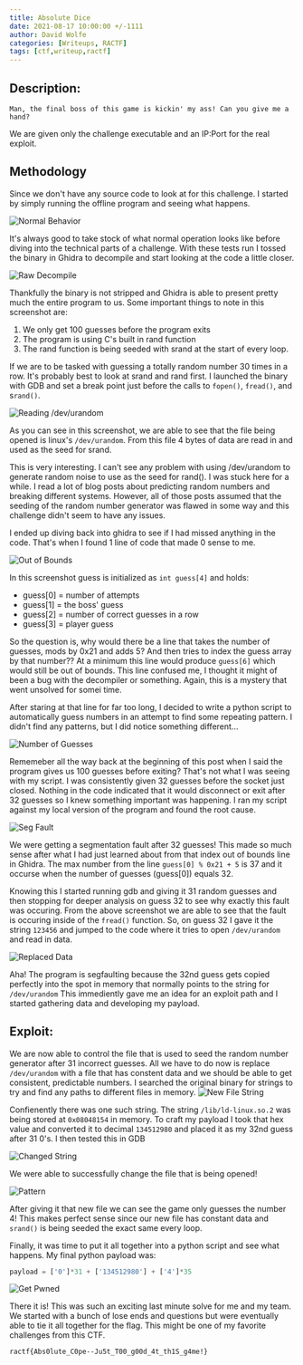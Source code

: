 ```yaml
---
title: Absolute Dice
date: 2021-08-17 10:00:00 +/-1111
author: David Wolfe
categories: [Writeups, RACTF]
tags: [ctf,writeup,ractf] 
---
```

## Description:
```
Man, the final boss of this game is kickin' my ass! Can you give me a hand?
```
We are given only the challenge executable and an IP:Port for the real exploit.
## Methodology
Since we don't have any source code to look at for this challenge. I started by simply running the offline program and seeing what happens.

![Normal Behavior](/images/dice/goal.PNG)

It's always good to take stock of what normal operation looks like before diving into the technical parts of a challenge. With these tests run I tossed the binary in Ghidra to decompile and start looking at the code a little closer.

![Raw Decompile](/images/dice/rawCode.PNG)

Thankfully the binary is not stripped and Ghidra is able to present pretty much the entire program to us. Some important things to note in this screenshot are:
1. We only get 100 guesses before the program exits
2. The program is using C's built in rand function
3. The rand function is being seeded with srand at the start of every loop. 

If we are to be tasked with guessing a totally random number 30 times in a row. It's probably best to look at srand and rand first. I launched the binary with GDB and set a break point just before the calls to ```fopen()```, ```fread()```, and s```rand()```.

![Reading /dev/urandom](/images/dice/devrand.PNG)

As you can see in this screenshot, we are able to see that the file being opened is linux's ```/dev/urandom```. From this file 4 bytes of data are read in and used as the seed for srand.

This is very interesting. I can't see any problem with using /dev/urandom to generate random noise to use as the seed for rand(). I was stuck here for a while. I read a lot of blog posts about predicting random numbers and breaking different systems. However, all of those posts assumed that the seeding of the random number generator was flawed in some way and this challenge didn't seem to have any issues.

I ended up diving back into ghidra to see if I had missed anything in the code. That's when I found 1 line of code that made 0 sense to me.

![Out of Bounds](/images/dice/overflow.PNG)

In this screenshot guess is initialized as ```int guess[4]``` and holds:
* guess[0] = number of attempts
* guess[1] = the boss' guess
* guess[2] = number of correct guesses in a row
* guess[3] = player guess

So the question is, why would there be a line that takes the number of guesses, mods by 0x21 and adds 5? And then tries to index the guess array by that number?? At a minimum this line would produce ```guess[6]``` which would still be out of bounds. This line confused me, I thought it might of been a bug with the decompiler or something. Again, this is a mystery that went unsolved for somei time.

After staring at that line for far too long, I decided to write a python script to automatically guess numbers in an attempt to find some repeating pattern. I didn't find any patterns, but I did notice something different...

![Number of Guesses](/images/dice/32.PNG)

Rememeber all the way back at the beginning of this post when I said the program gives us 100 guesses before exiting? That's not what I was seeing with my script. I was consistently given 32 guesses before the socket just closed. Nothing in the code indicated that it would disconnect or exit after 32 guesses so I knew something important was happening. I ran my script against my local version of the program and found the root cause.

![Seg Fault](/images/dice/segfault.PNG)

We were getting a segmentation fault after 32 guesses! This made so much sense after what I had just learned about from that index out of bounds line in Ghidra. The max number from the line ```guess[0] % 0x21 + 5``` is 37 and it occurse when the number of guesses (guess[0]) equals 32.

Knowing this I started running gdb and giving it 31 random guesses and then stopping for deeper analysis on guess 32 to see why exactly this fault was occuring. From the above screenshot we are able to see that the fault is occuring inside of the ```fread()``` function. So, on guess 32 I gave it the string ```123456``` and jumped to the code where it tries to open ```/dev/urandom``` and read in data.

![Replaced Data](/images/dice/myinput.PNG)

Aha! The program is segfaulting because the 32nd guess gets copied perfectly into the spot in memory that normally points to the string for ```/dev/urandom``` This immediently gave me an idea for an exploit path and I started gathering data and developing my payload.
## Exploit:

We are now able to control the file that is used to seed the random number generator after 31 incorrect guesses. All we have to do now is replace ```/dev/urandom``` with a file that has constent data and we should be able to get consistent, predictable numbers. I searched the original binary for strings to try and find any paths to different files in memory. 
![New File String](/images/dice/fileString.PNG)

Confienently there was one such string. The string ```/lib/ld-linux.so.2``` was being stored at ```0x08048154``` in memory. To craft my payload I took that hex value and converted it to decimal ```134512980``` and placed it as my 32nd guess after 31 0's. I then tested this in GDB

![Changed String](/images/dice/changedString.PNG)

We were able to successfully change the file that is being opened!

![Pattern](/images/dice/pattern.PNG)

After giving it that new file we can see the game only guesses the number 4! This makes perfect sense since our new file has constant data and ```srand()``` is being seeded the exact same every loop.

Finally, it was time to put it all together into a python script and see what happens. My final python payload was:
```python
payload = ['0']*31 + ['134512980'] + ['4']*35
```
![Get Pwned](/images/dice/finalAnswer.PNG)

There it is! This was such an exciting last minute solve for me and my team. We started with a bunch of lose ends and questions but were eventually able to tie it all together for the flag. This might be one of my favorite challenges from this CTF.

```
ractf{Abs0lute_C0pe--Ju5t_T00_g00d_4t_th1S_g4me!}
```
